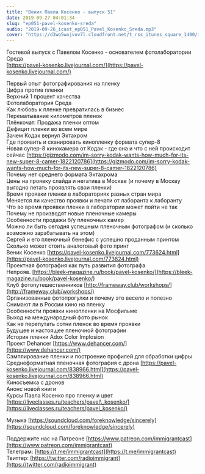 ```yaml
---
title: "Веник Павла Косенко - выпуск 51"
date: 2019-09-27 04:01:34
slug: "ep051-pavel-kosenko-sreda"
audio: "2019-09-26_icast_ep051_Pavel_Kosenko_Sreda.mp3"
cover: "https://d3wo5wojvuv7l.cloudfront.net/t_rss_itunes_square_1400/images.spreaker.com/original/7b74ae321491669de3df0d632aca8414.jpg"
---
```

Гостевой выпуск с Павелом Косенко - основателем фотолаборатории Среда  
[https://pavel-kosenko.livejournal.com/](https://pavel-kosenko.livejournal.com/)  
  
Первый опыт фотографирования на пленку  
Цифра против пленки  
Верхний 1 процент качества  
Фотолаборатория Среда  
Как любовь к пленке превратилась в бизнес  
Перематывание километров пленок  
Плëнкочат: Продажа пленки оптом  
Дефицит пленки во всем мире  
Зачем Кодак вернул Эктахром  
Где проявить и сканировать кинопленку формата супер-8  
Новая супер-8 кинокамера от Кодак - где она и что с ней происходит сейчас [https://gizmodo.com/im-sorry-kodak-wants-how-much-for-its-new-super-8-camer-1822120786](https://gizmodo.com/im-sorry-kodak-wants-how-much-for-its-new-super-8-camer-1822120786)  
Почему нет среднего формата Эктахрома  
Цены на проявку слайда и негатива в Москве (и почему в Москву выгодно летать проявлять свои пленки)  
Время проявки пленки в лабораториях разных стран мира  
Меняется ли качество проявки и печати от лаборанта к лаборанту  
Что во время проявки пленки в лаборатории может пойти не так  
Почему не производят новые пленочные камеры  
Особенности продажи б/у пленочных камер  
Можно ли быть сегодня успешным пленочным фотографом (и сколько возможно зарабатывать на этом)  
Сергей и его пленочный бенефис с успешно проданным принтом  
Сколько может стоить аналоговый фото принт  
Веник Косенко [https://pavel-kosenko.livejournal.com/773624.html](https://pavel-kosenko.livejournal.com/773624.html)  
Проектная фотография как путь развития фотографа  
Непрояв. [https://bleek-magazine.ru/book/pavel-kosenko/](https://bleek-magazine.ru/book/pavel-kosenko/)  
Клуб фотопутешественников [http://frameway.club/workshops/](http://frameway.club/workshops/)  
Организованные фотопрогулки и почему это весело и полезно  
Снимают ли в России кино на пленку  
Особенности проявки кинопленки на Мосфильме  
Выход на международный фото рынок  
Как не перепутать сотни пленок во время проявки  
Будущее и настоящее пленочной фотографии  
История пленки Adox Color Implosion  
Проект Dehancer [https://www.dehancer.com/](https://www.dehancer.com/)  
Сэмплирование пленки и построение профилей для обработки цифры  
Среднеформатная пленочная фотография с дрона [https://pavel-kosenko.livejournal.com/838966.html](https://pavel-kosenko.livejournal.com/838966.html)  
Киносъемка с дронов  
Анонс новой книги  
Курсы Павла Косенко про пленку и цвет [https://liveclasses.ru/teachers/pavel\_kosenko/](https://liveclasses.ru/teachers/pavel_kosenko/)  
  
Музыка [https://soundcloud.com/foreknowledge/sincerely](https://soundcloud.com/foreknowledge/sincerely)  
  
Поддержите нас на Патреоне [https://www.patreon.com/immigrantcast](https://www.patreon.com/immigrantcast)  
Телеграм: [https://t.me/immigrantcast](https://t.me/immigrantcast)  
Твиттер: [https://twitter.com/radioimmigrant](https://twitter.com/radioimmigrant)
